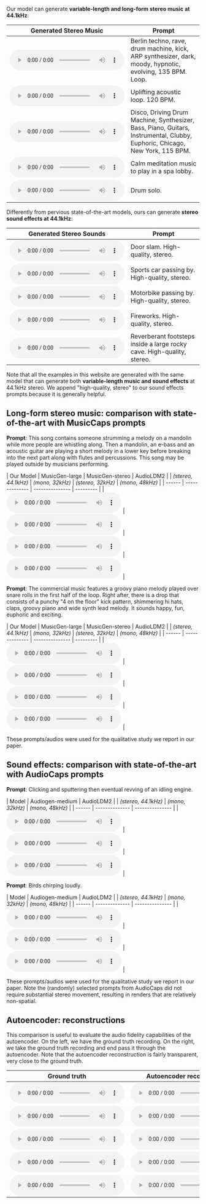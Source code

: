 
Our model can generate **variable-length and long-form stereo music at 44.1kHz**:

| Generated Stereo Music | Prompt |
| --------------- | ------ |
| <audio controls preload=False><source src="audio/berlin-techno-rave-drum-machine-kick-ARP-synthesizer-dark-moody-hypnotic-evolving-135-bpm.wav" type="audio/mpeg">Audio not supported by your browser.</audio> | Berlin techno, rave, drum machine, kick, ARP synthesizer, dark, moody, hypnotic, evolving, 135 BPM. Loop. |
| <audio controls preload=False><source src="audio/uplifting-acoustic-loop-120-bpm.wav" type="audio/mpeg">Audio not supported by your browser.</audio> | Uplifting acoustic loop. 120 BPM. |
| <audio controls preload=False><source src="audio/Disco, Driving Drum Machine, Synthesizer, Bass, Piano, Guitars, Instrumental, Clubby, Euphoric, Chicago, New York, 115 BPM.wav" type="audio/mpeg">Audio not supported by your browser.</audio> | Disco, Driving Drum Machine, Synthesizer, Bass, Piano, Guitars, Instrumental, Clubby, Euphoric, Chicago, New York, 115 BPM. |
| <audio controls preload=False><source src="audio/Calm meditation music to play in a spa lobby.wav" type="audio/mpeg">Audio not supported by your browser.</audio> | Calm meditation music to play in a spa lobby. |
| <audio controls preload=False><source src="audio/drum solo.wav" type="audio/mpeg">Audio not supported by your browser.</audio> | Drum solo. |

Differently from pervious state-of-the-art models, ours can generate **stereo sound effects at 44.1kHz**:

| Generated Stereo Sounds | Prompt |
| --------------- | ------ |
| <audio controls preload=False><source src="audio/door-slam-high-quality-stereo.wav" type="audio/mpeg">Audio not supported by your browser.</audio> | Door slam. High-quality, stereo. |
| <audio controls preload=False><source src="audio/sports-car-passing-by-high-quality-stereo.wav" type="audio/mpeg">Audio not supported by your browser.</audio> | Sports car passing by. High-quality, stereo. |
| <audio controls preload=False><source src="audio/motorbike-passing-by-high-quality-stereo.wav" type="audio/mpeg">Audio not supported by your browser.</audio> | Motorbike passing by. High-quality, stereo. |
| <audio controls preload=False><source src="audio/fireworks-high-quality-stereo.wav" type="audio/mpeg">Audio not supported by your browser.</audio> | Fireworks. High-quality, stereo. |
| <audio controls preload=False><source src="audio/reverberant-foot-steps-inside-a-large-rocky-cave-high-quality-stereo.wav" type="audio/mpeg">Audio not supported by your browser.</audio> | Reverberant footsteps inside a large rocky cave. High-quality, stereo. |

Note that all the examples in this website are generated with the same model that can generate both **variable-length music and sound effects** at 44.1kHz stereo. We append "high-quality, stereo" to our sound effects prompts because it is generally helpful.

## Long-form stereo music: comparison with state-of-the-art with MusicCaps prompts

**Prompt**: This song contains someone strumming a melody on a mandolin while more people are whistling along. Then a mandolin, an e-bass and an acoustic guitar are playing a short melody in a lower key before breaking into the next part along with flutes and percussions. This song may be played outside by musicians performing. 

| Our Model | MusicGen-large | MusicGen-stereo | AudioLDM2 | 
| *(stereo, 44.1kHz)* | *(mono, 32kHz)* | *(stereo, 32kHz)* | *(mono, 48kHz)* |
| ------ | -------------- | --------------- | --------- |
| <audio controls preload=False><source src="audio/ZTVMsW1h3bI_stableaudio.wav" type="audio/mpeg">Audio not supported by your browser.</audio> | <audio controls preload=False><source src="audio/ZTVMsW1h3bI_musicgenlarge.wav" type="audio/mpeg">Audio not supported by your browser.</audio> | <audio controls preload=False><source src="audio/ZTVMsW1h3bI_musicgenstereo.wav" type="audio/mpeg">Audio not supported by your browser.</audio> | <audio controls preload=False><source src="audio/ZTVMsW1h3bI_audioldm248k_stereo.wav" type="audio/mpeg">Audio not supported by your browser.</audio> |

**Prompt**: The commercial music features a groovy piano melody played over snare rolls in the first half of the loop. Right after, there is a drop that consists of a punchy "4 on the floor" kick pattern, shimmering hi hats, claps, groovy piano and wide synth lead melody. It sounds happy, fun, euphoric and exciting.

| Our Model | MusicGen-large | MusicGen-stereo | AudioLDM2 | 
| *(stereo, 44.1kHz)* | *(mono, 32kHz)* | *(stereo, 32kHz)* | *(mono, 48kHz)* |
| ------ | -------------- | --------------- | --------- |
| <audio controls preload=False><source src="audio/ZK5M3DZejzk_stableaudio.wav" type="audio/mpeg">Audio not supported by your browser.</audio> | <audio controls preload=False><source src="audio/ZK5M3DZejzk_musicgenlarge.wav" type="audio/mpeg">Audio not supported by your browser.</audio> | <audio controls preload=False><source src="audio/ZK5M3DZejzk_musicgenstereo.wav" type="audio/mpeg">Audio not supported by your browser.</audio> | <audio controls preload=False><source src="audio/ZK5M3DZejzk_audioldm248k_stereo.wav" type="audio/mpeg">Audio not supported by your browser.</audio> |

These prompts/audios were used for the qualitative study we report in our paper.

## Sound effects: comparison with state-of-the-art with AudioCaps prompts

**Prompt**: Clicking and sputtering then eventual revving of an idling engine.

| Model | Audiogen-medium | AudioLDM2 |
| *(stereo, 44.1kHz)* | *(mono, 32kHz)* | *(mono, 48kHz)* |
| ------ | -------------- | --------------- | 
| <audio controls preload=False><source src="audio/103136_stableaudio_audio.wav" type="audio/mpeg">Audio not supported by your browser.</audio> | <audio controls preload=False><source src="audio/103136_audiogen_stereo.wav" type="audio/mpeg">Audio not supported by your browser.</audio> | <audio controls preload=False><source src="audio/103136_audioldm248k_stereo.wav" type="audio/mpeg">Audio not supported by your browser.</audio> |

**Prompt**: Birds chirping loudly.

| Model | Audiogen-medium | AudioLDM2 |
| *(stereo, 44.1kHz)* | *(mono, 32kHz)* | *(mono, 48kHz)* |
| ------ | -------------- | --------------- | 
| <audio controls preload=False><source src="audio/37008_stableaudio_audio.wav" type="audio/mpeg">Audio not supported by your browser.</audio> | <audio controls preload=False><source src="audio/37008_audiogen_stereo.wav" type="audio/mpeg">Audio not supported by your browser.</audio> | <audio controls preload=False><source src="audio/37008_audioldm248k_stereo.wav" type="audio/mpeg">Audio not supported by your browser.</audio> |

These prompts/audios were used for the qualitative study we report in our paper. Note the (randomly) selected prompts from AudioCaps did not require substantial stereo movement, resulting in renders that are relatively non-spatial.

## Autoencoder: reconstructions

This comparison is useful to evaluate the audio fidelity capabilities of the autoencoder. On the left, we have the ground truth recording. On the right, we take the ground truth recording and end pass it through the autoencoder. Note that the autoencoder reconstruction is fairly transparent, very close to the ground truth.

| Ground truth | Autoencoder reconstruction |
|-|-|
| <audio controls preload=False><source src="audio/1197.flac" type="audio/mpeg">Your browser does not support the audio element.</audio> | <audio controls preload=False><source src="audio/1197_ae.wav" type="audio/mpeg">Your browser does not support the audio element.</audio> |
| <audio controls preload=False><source src="audio/1243.flac" type="audio/mpeg">Your browser does not support the audio element.</audio> | <audio controls preload=False><source src="audio/1243_ae.wav" type="audio/mpeg">Your browser does not support the audio element.</audio> |
| <audio controls preload=False><source src="audio/233076.flac" type="audio/mpeg">Your browser does not support the audio element.</audio> | <audio controls preload=False><source src="audio/233076_ae.wav" type="audio/mpeg">Your browser does not support the audio element.</audio> |
| <audio controls preload=False><source src="audio/451.flac" type="audio/mpeg">Your browser does not support the audio element.</audio> | <audio controls preload=False><source src="audio/451_ae.wav" type="audio/mpeg">Your browser does not support the audio element.</audio> |
| <audio controls preload=False><source src="audio/206251.flac" type="audio/mpeg">Your browser does not support the audio element.</audio> | <audio controls preload=False><source src="audio/206251_ae.wav" type="audio/mpeg">Your browser does not support the audio element.</audio> |

